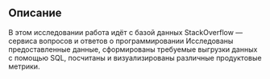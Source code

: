 ## Описание
В этом исследовании работа идёт с базой данных StackOverflow — сервиса вопросов и ответов о программировании
Исследованы предоставленные данные, сформированы требуемые выгрузки данных с помощью SQL, посчитаны и визуализированы различные продуктовые метрики.
